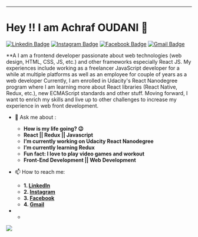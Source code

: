 ---

# Hey !! I am Achraf OUDANI 🤵

[![Linkedin Badge](https://img.shields.io/badge/-Achraf-blue?style=flat-square&logo=Linkedin&logoColor=white)](https://www.linkedin.com/in/achraf-oudani/)
[![Instagram Badge](https://img.shields.io/badge/-Achraf-orange?style=flat-square&logo=Instagram&logoColor=black)](https://www.instagram.com/achraf.oudani/)
[![Facebook Badge](https://img.shields.io/badge/-Achraf-blue?style=flat-square&logo=Facebook&logoColor=white)](https://www.facebook.com/achraf.oudani/)
[![Gmail Badge](https://img.shields.io/badge/-achraf.oudani@gmail.com-c14438?style=flat-square&logo=Gmail&logoColor=white)](mailto:achraf.oudani@gmail.com)

\*\*A I am a frontend developer passionate about web technologies (web design, HTML, CSS, JS, etc.) and other frameworks especially React JS. My experiences include working as a freelancer JavaScript developer for a while at multiple platforms as well as an employee for couple of years as a web developer Currently, I am enrolled in Udacity's React Nanodegree program where I am learning more about React libraries (React Native, Redux, etc.), new ECMAScript standards and other stuff. Moving forward, I want to enrich my skills and live up to other challenges to increase my experience in web front development.

<!--
- 🔭 I’m currently working on Udacity React Nanodegree
- 🌱 I’m currently learning Redux
- 😊 I’m looking for Job as junior React developer
- 🤝 I’m looking to collaborate on **any live project**
- ⚡ Fun fact: **I love to play video games and workout **
-->

-   💬 Ask me about :
    -   **How is my life going? 😉**
    -   **React || Redux || Javascript**
    -   **I’m currently working on Udacity React Nanodegree**
    -   **I’m currently learning Redux**
    -   **Fun fact: I love to play video games and workout**
    -   **Front-End Development || Web Development**
-   📫 How to reach me:

    -   **1. [LinkedIn](https://www.linkedin.com/in/achraf-oudani/)**
    -   **2. [Instagram](https://www.instagram.com/achraf.oudani/)**
    -   **3. [Facebook](https://www.facebook.com/achraf.oudani/)**
    -   **4. [Gmail](mailto:achraf.oudani@gmail.com)**

-   -

<img src="https://github-readme-stats.vercel.app/api?username=Devxman007&&show_icons=true&title_color=ffffff&icon_color=bb2acf&text_color=daf7dc&bg_color=191919">
